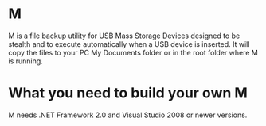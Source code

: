 M
=

M is a file backup utility for USB Mass Storage Devices designed to be stealth and to execute automatically when a USB device is inserted. It will copy the files to your PC My Documents folder or in the root folder where M is running.

What you need to build your own M
=
M needs .NET Framework 2.0 and Visual Studio 2008 or newer versions.

